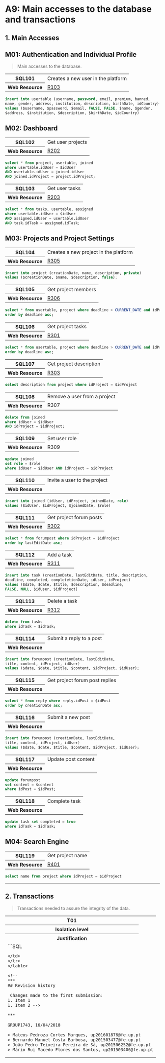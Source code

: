# A9: Main accesses to the database and transactions

## 1. Main Accesses

## M01: Authentication and Individual Profile

> Main accesses to the database.

<table>
<tr>
<th>SQL101</th>
<td>Creates a new user in the platform</td>
</tr>
<tr>
<th>Web Resource</th>
<td><a href="https://github.com/mpcmarques/lbaw1743/blob/master/artifacts/A7/A7.md#r103-register-action">R103</a></td>
</tr>
</table>

 ```SQL
insert into usertable (username, password, email, premium, banned,
name, gender, address, institution, description, birthDate, idCountry)
values ($username, $password, $email, FALSE, FALSE, $name, $gender,
$address, $institution, $description, $birthDate, $idCountry)
```

## M02: Dashboard

<table>
<tr>
<th>SQL102</th>
<td>Get user projects</td>
</tr>
<tr>
<th>Web Resource</th>
<td><a href="https://github.com/mpcmarques/lbaw1743/blob/master/artifacts/A7/A7.md#r202-view-projects">R202</a></td>
</tr>
</table>

```SQL
select * from project, usertable, joined
where usertable.idUser = $idUser
AND usertable.idUser = joined.idUser
AND joined.idProject = project.idProject;
```

<table>
<tr>
<th>SQL103</th>
<td>Get user tasks</td>
</tr>
<tr>
<th>Web Resource</th>
<td><a href="https://github.com/mpcmarques/lbaw1743/blob/master/artifacts/A7/A7.md#r203-view-tasks">R203</a></td>
</tr>
</table>

```SQL
select * from tasks, usertable, assigned
where usertable.idUser = $idUser
AND assigned.idUser = usertable.idUser
AND task.idTask = assigned.idTask;
```

## M03: Projects and Project Settings

<table>
<tr>
<th>SQL104</th>
<td>Creates a new project in the platform</td>
</tr>
<tr>
<th>Web Resource</th>
<td><a href="https://github.com/mpcmarques/lbaw1743/blob/master/artifacts/A7/A7.md#r305-create-project-action">R305</a></td>
</tr>
</table>

```SQL
insert into project (creationDate, name, description, private)
values ($creationDate, $name, $description, false);
```

<table>
<tr>
<th>SQL105</th>
<td>Get project members</td>
</tr>
<tr>
<th>Web Resource</th>
<td><a href="https://github.com/mpcmarques/lbaw1743/blob/master/artifacts/A7/A7.md#r306-view-project-members">R306</a></td>
</tr>
</table>

```SQL
select * from usertable, project where deadline > CURRENT_DATE and idProject = $idProject
order by deadline asc;
```

<table>
<tr>
<th>SQL106</th>
<td>Get project tasks</td>
</tr>
<tr>
<th>Web Resource</th>
<td><a href="https://github.com/mpcmarques/lbaw1743/blob/master/artifacts/A7/A7.md#r301-view-project-tasks">R301</a></td>
</tr>
</table>

```SQL
select * from usertable, project where deadline > CURRENT_DATE and idProject = $idProject
order by deadline asc;
```

<table>
<tr>
<th>SQL107</th>
<td>Get project description</td>
</tr>
<tr>
<th>Web Resource</th>
<td><a href="https://github.com/mpcmarques/lbaw1743/blob/master/artifacts/A7/A7.md#r303-view-project-options">R303</a></td>
</tr>
</table>

```SQL
select description from project where idProject = $idProject
```

<table>
<tr>
<th>SQL108</th>
<td>Remove a user from a project</td>
</tr>
<tr>
<th>Web Resource</th>
<td><a "https://github.com/mpcmarques/lbaw1743/blob/master/artifacts/A7/A7.md#r307-delete-project-member">R307</a></td>
</tr>
</table>

```SQL
delete from joined
where idUser = $idUser
AND idProject = $idProject;
```

<table>
<tr>
<th>SQL109</th>
<td>Set user role</td>
</tr>
<tr>
<th>Web Resource</th>
<td><a "https://github.com/mpcmarques/lbaw1743/blob/master/artifacts/A7/A7.md#r309-edit-project-members-action">R309</a></td>
</tr>
</table>

```SQL
update joined
set role = $role
where idUser = $idUser AND idProject = $idProject
```

<table>
<tr>
<th>SQL110</th>
<td>Invite a user to the project</td>
</tr>
<tr>
<th>Web Resource</th>
<td><a  **TODO** </a></td>
</tr>
</table>

```SQL
insert into joined (idUser, idProject, joinedDate, role)
values ($idUser, $idProject, $joinedDate, $role)
```

<table>
<tr>
<th>SQL111</th>
<td>Get project forum posts</td>
</tr>
<tr>
<th>Web Resource</th>
<td><a href="https://github.com/mpcmarques/lbaw1743/blob/master/artifacts/A7/A7.md#r302-view-project-forum">R302</a></td>
</tr>
</table>

```SQL
select * from forumpost where idProject = $idProject
order by lastEditDate asc;
```

<table>
<tr>
<th>SQL112</th>
<td>Add a task</td>
</tr>
<tr>
<th>Web Resource</th>
<td><a href="https://github.com/mpcmarques/lbaw1743/blob/master/artifacts/A7/A7.md#r311-create-project-task-action">R311</a></td>
</tr>
</table>

```SQL
insert into task (creationDate, lastEditDate, title, description,
deadline, completed, completetionDate, idUser, idProject)
values ($date, $date, $title, $description, $deadline,
FALSE, NULL, $idUser, $idProject)
```


<table>
<tr>
<th>SQL113</th>
<td>Delete a task</td>
</tr>
<tr>
<th>Web Resource</th>
<td><a href="https://github.com/mpcmarques/lbaw1743/blob/master/artifacts/A7/A7.md#r301-delete-project-task">R312</a></td>
</tr>
</table>

```SQL
delete from tasks
where idTask = $idTask;
```

<table>
<tr>
<th>SQL114</th>
<td>Submit a reply to a post</td>
</tr>
<tr>
<th>Web Resource</th>
<td><a  **TODO** </a></td>
</tr>
</table>

```SQL
insert into forumpost (creationDate, lastEditDate,
title, content, idProject, idUser)
values ($date, $date, $title, $content, $idProject, $idUser);
```

<table>
<tr>
<th>SQL115</th>
<td>Get project forum post replies</td>
</tr>
<tr>
<th>Web Resource</th>
<td><a  **TODO** </a></td>
</tr>
</table>

```SQL
select * from reply where reply.idPost = $idPost
order by creationDate asc;
```


<table>
<tr>
<th>SQL116</th>
<td>Submit a new post</td>
</tr>
<tr>
<th>Web Resource</th>
<td><a </a></td>
</tr>
</table>

```SQL
insert into forumpost (creationDate, lastEditDate,
title, content, idProject, idUser)
values ($date, $date, $title, $content, $idProject, $idUser);
```

<table>
<tr>
<th>SQL117</th>
<td>Update post content</td>
</tr>
<tr>
<th>Web Resource</th>
<td><a </a></td>
</tr>
</table>

```SQL
update forumpost
set content = $content
where idPost = $idPost;
```

<table>
<tr>
<th>SQL118</th>
<td>Complete task</td>
</tr>
<tr>
<th>Web Resource</th>
<td><a **TODO**</a></td>
</tr>
</table>

```SQL
update task set completed = true
where idTask = $idTask;
```

## M04: Search Engine

<table>
<tr>
<th>SQL119</th>
<td>Get project name</td>
</tr>
<tr>
<th>Web Resource</th>
<td><a href="https://github.com/mpcmarques/lbaw1743/blob/master/artifacts/A7/A7.md#r301-view-searched-projects">R401</a></td>
</tr>
</table>

```SQL
select name from project where idProject = $idProject
```

***
## 2. Transactions

> Transactions needed to assure the integrity of the data.

<table>
<tr>
<th>T01</th>
<td></td>
</tr>
<tr>
<th>Isolation level</th>
<td></td>
</tr>
<tr>
<th>Justification</th>
<td></td>
</tr>
<tr>
<td colspan='2'>
 ```SQL

```
</td>
</tr>
</table>

<!--
***
## Revision history

 Changes made to the first submission:
1. Item 1
1. Item 2 -->

***

GROUP1743, 16/04/2018

> Mateus Pedroza Cortes Marques, up201601876@fe.up.pt
> Bernardo Manuel Costa Barbosa, up201503477@fe.up.pt
> João Pedro Teixeira Pereira de Sá, up201506252@fe.up.pt
> Mário Rui Macedo Flores dos Santos, up201503406@fe.up.pt
